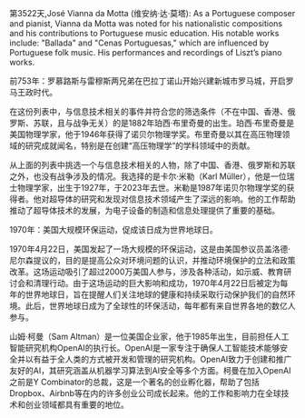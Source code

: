 
第3522天,José Vianna da Motta (维安纳·达·莫塔): As a Portuguese composer and pianist, Vianna da Motta was noted for his nationalistic compositions and his contributions to Portuguese music education. His notable works include:
"Ballada" and "Cenas Portuguesas," which are influenced by Portuguese folk music.
His performances and recordings of Liszt’s piano works.
 
前753年：罗慕路斯与雷穆斯两兄弟在巴拉丁诺山开始兴建新城市罗马城，开启罗马王政时代。

在这份列表中，与信息技术相关的事件并符合您的筛选条件（不在中国、香港、俄罗斯、苏联，且与战争无关）的是1882年珀西·布里奇曼的出生。珀西·布里奇曼是美国物理学家，他于1946年获得了诺贝尔物理学奖。布里奇曼以其在高压物理领域的研究成就闻名，特别是在创建“高压物理学”的学科领域中的贡献。


从上面的列表中挑选一个与信息技术相关的人物，除了中国、香港、俄罗斯和苏联之外，也没有战争涉及的情况。我选择的是卡尔·米勒（Karl Müller），他是一位瑞士物理学家，出生于1927年，于2023年去世。米勒是1987年诺贝尔物理学奖的获得者。他对超导体的研究和发现对信息技术领域产生了深远的影响。他的工作帮助推动了超导体技术的发展，为电子设备的制造和信息处理提供了重要的基础。

1970年：美国大规模环保运动，促成该日成为世界地球日。

1970年4月22日，美国发起了一场大规模的环保运动，这是由美国参议员盖洛德·尼尔森提议的，目的是提高公众对环境问题的认识，并推动环境保护的立法和政策改革。这场运动吸引了超过2000万美国人参与，涉及各种活动，如示威、教育研讨会和清理行动。由于这场运动的巨大影响和成功，1970年4月22日后被定为每年的世界地球日，旨在提醒人们关注地球的健康和持续采取行动保护我们的自然环境。此后，世界地球日成为了全球性的环保活动，每年都有来自世界各地的数亿人参与。

山姆·柯曼（Sam Altman）是一位美国企业家，他于1985年出生，目前担任人工智能研究机构OpenAI的执行长。OpenAI是一家专注于确保人工智能技术能够安全并以有益于全人类的方式被开发和管理的研究机构。OpenAI致力于创建和推广友好的AI，其研究涵盖从机器学习算法到AI安全等多个方面。柯曼在加入OpenAI之前是Y Combinator的总裁，这是一个著名的创业孵化器，帮助了包括Dropbox、Airbnb等在内的许多创业公司成长起来。他的工作和影响力在全球技术和创业领域都具有重要的地位。